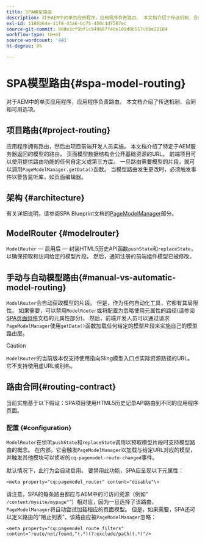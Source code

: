 ```yaml
---
title: SPA模型路由
description: 对于AEM中的单页应用程序，应用程序负责路由。 本文档介绍了传送机制、合同和可用选项。
exl-id: 1186b64e-11f8-43a6-bc75-450c4d7587ec
source-git-commit: 90de3cf9bf1c949667f4de109d0b517c6be22184
workflow-type: tm+mt
source-wordcount: '441'
ht-degree: 0%

---
```


# SPA模型路由{#spa-model-routing}

对于AEM中的单页应用程序，应用程序负责路由。 本文档介绍了传送机制、合同和可用选项。

## 项目路由{#project-routing}

应用程序拥有路由，然后由项目前端开发人员实施。 本文档介绍了特定于AEM服务器返回的模型的路由。 页面模型数据结构会公开基础资源的URL。 前端项目可以使用提供路由功能的任何自定义或第三方库。 一旦路由需要模型的片段，就可以调用`PageModelManager.getData()`函数。 当模型路由发生更改时，必须触发事件以警告监听库，如页面编辑器。

## 架构 {#architecture}

有关详细说明，请参阅SPA Blueprint文档的[PageModelManager](blueprint.md#pagemodelmanager)部分。

## ModelRouter {#modelrouter}

`ModelRouter` — 启用后 — 封装HTML5历史API函数`pushState`和`replaceState`，以确保预取和访问给定的模型片段。 然后，通知注册的前端组件模型已被修改。

## 手动与自动模型路由{#manual-vs-automatic-model-routing}

`ModelRouter`会自动获取模型的片段。 但是，作为任何自动化工具，它都有其局限性。 如果需要，可以禁用`ModelRouter`或将配置为忽略使用元属性的路径(请参阅[SPA页面组件](page-component.md)文档的元属性部分)。 然后，前端开发人员可以通过请求`PageModelManager`使用`getData()`函数加载任何给定的模型片段来实施自己的模型路由层。

>[!CAUTION]
>
>`ModelRouter`的当前版本仅支持使用指向Sling模型入口点实际资源路径的URL。 它不支持使用虚URL或别名。

## 路由合同{#routing-contract}

当前实施基于以下假设：SPA项目使用HTML5历史记录API路由到不同的应用程序页面。

### 配置 {#configuration}

`ModelRouter`在侦听`pushState`和`replaceState`调用以预取模型片段时支持模型路由的概念。 在内部，它会触发`PageModelManager`以加载与给定URL对应的模型，并触发其他模块可以侦听的`cq-pagemodel-route-changed`事件。

默认情况下，此行为会自动启用。 要禁用此功能，SPA应呈现以下元属性：

```
<meta property="cq:pagemodel_router" content="disable"\>
```

请注意，SPA的每条路由都应与AEM中的可访问资源（例如“ `/content/mysite/mypage"`”）相对应，因为一旦选择了该路由，`PageModelManager`将自动尝试加载相应的页面模型。 但是，如果需要，SPA还可以定义路由的“阻止列表”，该路由应被`PageModelManager`忽略：

```
<meta property="cq:pagemodel_route_filters" content="route/not/found,^(.*)(?:exclude/path)(.*)"/>
```
